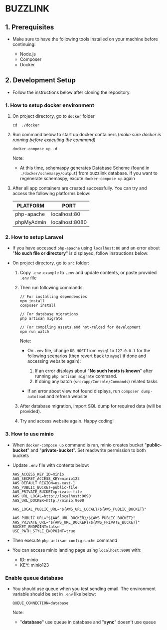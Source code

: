 # BUZZLINK

## 1. Prerequisites

- Make sure to have the following tools installed on your machine before continuing:

  - Node.js
  - Composer
  - Docker

## 2. Development Setup

- Follow the instructions below after cloning the repository.

### 1. How to setup docker environment

1.  On project directory, go to `docker` folder

    ```
    cd  ./docker
    ```

2.  Run command below to start up docker containers (_make sure docker is running before executing the command_)

    ```
    docker-compose up -d
    ```

    Note:

    - At this time, schemaspy generates Database Scheme (found in `./docker/schemaspy/output`) from buzzlink database. If you want to regenerate schemaspy, excute `docker-compose up` again

3.  After all app containers are created successfully. You can try and access the following platforms below:

    | PLATFORM   | PORT           |
    | ---------- | -------------- |
    | php-apache | localhost:80   |
    | phpMyAdmin | localhost:8080 |

### 2. How to setup Laravel

- If you have accessed `php-apache` using `localhost:80` and an error about "**No such file or directory**" is displayed, follow instructions below:

- On project directory, go to `src` folder:

  1. Copy `.env.example` to `.env` and update contents, or paste provided `.env` file

  2. Then run following commands:

     ```
     // For installing dependencies
     npm install
     composer install

     // For database migrations
     php artisan migrate

     // For compiling assets and hot-reload for development
     npm run watch
     ```

     Note:

     - On `.env` file, change `DB_HOST` from `mysql` to `127.0.0.1` for the following scenarios (then revert back to `mysql` if done and accessing website again):

       1. If an error displays about "**No such hosts is known**" after running `php artisan migrate` command.
       2. If doing any batch (`src/app/Console/Commands`) related tasks

     - If an error about view not found displays, run `composer dump-autoload` and refresh website

  3. After database migration, import SQL dump for required data (will be provided).
  4. Try and access website again. Happy coding!

### 3. How to use minio

- When `docker-compose up` command is ran, minio creates bucket "**public-bucket**" and "**private-bucket**". Set read:write permission to both buckets
- Update `.env` file with contents below:

  ```
  AWS_ACCESS_KEY_ID=minio
  AWS_SECRET_ACCESS_KEY=minio123
  AWS_DEFAULT_REGION=us-east-1
  AWS_PUBLIC_BUCKET=public-file
  AWS_PRIVATE_BUCKET=private-file
  AWS_URL_LOCAL=http://localhost:9090
  AWS_URL_DOCKER=http://minio:9000

  AWS_LOCAL_PUBLIC_URL="${AWS_URL_LOCAL}/${AWS_PUBLIC_BUCKET}"

  AWS_PUBLIC_URL="${AWS_URL_DOCKER}/${AWS_PUBLIC_BUCKET}"
  AWS_PRIVATE_URL="${AWS_URL_DOCKER}/${AWS_PRIVATE_BUCKET}"
  BUCKET_ENDPOINT=false
  USE_PATH_STYLE_ENDPOINT=true
  ```

- Then execute `php artisan config:cache` command
- You can access minio landing page using `localhost:9090` with:

  - ID: minio
  - KEY: minio123

### Enable queue database

- You should use queue when you test sending email. The environment variable should be set in `.env` like below:

  ```
  QUEUE_CONNECTION=database
  ```

  Note:

  - "**database**" use queue in database and "**sync**" doesn't use queue

